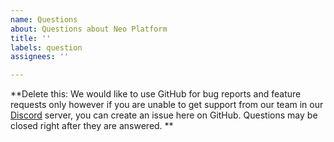 ```yaml
---
name: Questions
about: Questions about Neo Platform
title: ''
labels: question
assignees: ''

---
```


**Delete this: We would like to use GitHub for bug reports and feature requests only however if you are unable to get support from our team in our [Discord](https://discord.io/neo) server, you can create an issue here on GitHub.
Questions may be closed right after they are answered.
**

